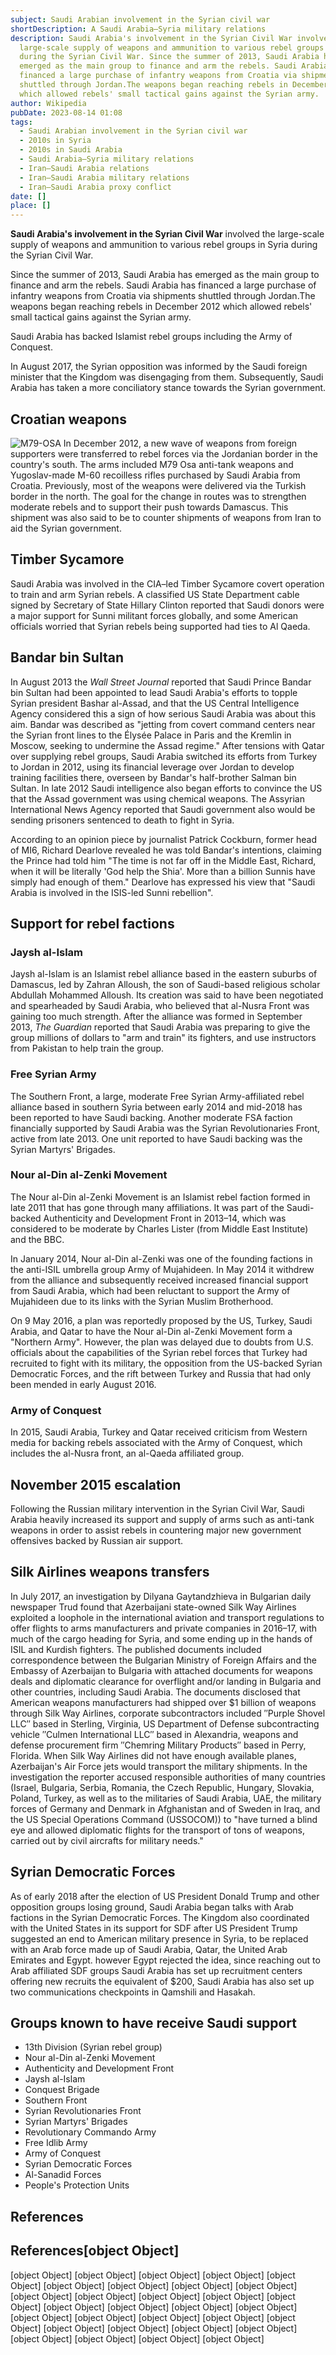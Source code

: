 ```yaml
---
subject: Saudi Arabian involvement in the Syrian civil war
shortDescription: A Saudi Arabia–Syria military relations
description: Saudi Arabia's involvement in the Syrian Civil War involved the
  large-scale supply of weapons and ammunition to various rebel groups in Syria
  during the Syrian Civil War. Since the summer of 2013, Saudi Arabia has
  emerged as the main group to finance and arm the rebels. Saudi Arabia has
  financed a large purchase of infantry weapons from Croatia via shipments
  shuttled through Jordan.The weapons began reaching rebels in December 2012
  which allowed rebels' small tactical gains against the Syrian army.
author: Wikipedia
pubDate: 2023-08-14 01:08
tags:
  - Saudi Arabian involvement in the Syrian civil war
  - 2010s in Syria
  - 2010s in Saudi Arabia
  - Saudi Arabia–Syria military relations
  - Iran–Saudi Arabia relations
  - Iran–Saudi Arabia military relations
  - Iran–Saudi Arabia proxy conflict
date: []
place: []
---
```


**Saudi Arabia's involvement in the Syrian Civil War** involved the large-scale supply of weapons and ammunition to various rebel groups in Syria during the Syrian Civil War.

Since the summer of 2013, Saudi Arabia has emerged as the main group to finance and arm the rebels. Saudi Arabia has financed a large purchase of infantry weapons from Croatia via shipments shuttled through Jordan.The weapons began reaching rebels in December 2012 which allowed rebels' small tactical gains against the Syrian army.

Saudi Arabia has backed Islamist rebel groups including the Army of Conquest.

In August 2017, the Syrian opposition was informed by the Saudi foreign minister that the Kingdom was disengaging from them. Subsequently, Saudi Arabia has taken a more conciliatory stance towards the Syrian government.

## Croatian weapons
![M79-OSA](https://wikipedia.org/wiki/Special:Redirect/file/M79-OSA.jpg?)
In December 2012, a new wave of weapons from foreign supporters were transferred to rebel forces via the Jordanian border in the country's south. The arms included M79 Osa anti-tank weapons and Yugoslav-made M-60 recoilless rifles purchased by Saudi Arabia from Croatia. Previously, most of the weapons were delivered via the Turkish border in the north. The goal for the change in routes was to strengthen moderate rebels and to support their push towards Damascus. This shipment was also said to be to counter shipments of weapons from Iran to aid the Syrian government.

## Timber Sycamore
Saudi Arabia was involved in the CIA–led Timber Sycamore covert operation to train and arm Syrian rebels. A classified US State Department cable signed by Secretary of State Hillary Clinton reported that Saudi donors were a major support for Sunni militant forces globally, and some American officials worried that Syrian rebels being supported had ties to Al Qaeda.

## Bandar bin Sultan
In August 2013 the *Wall Street Journal* reported that Saudi Prince Bandar bin Sultan had been appointed to lead Saudi Arabia's efforts to topple Syrian president Bashar al-Assad, and that the US Central Intelligence Agency considered this a sign of how serious Saudi Arabia was about this aim. Bandar was described as "jetting from covert command centers near the Syrian front lines to the Élysée Palace in Paris and the Kremlin in Moscow, seeking to undermine the Assad regime." After tensions with Qatar over supplying rebel groups, Saudi Arabia switched its efforts from Turkey to Jordan in 2012, using its financial leverage over Jordan to develop training facilities there, overseen by Bandar's half-brother Salman bin Sultan. In late 2012 Saudi intelligence also began efforts to convince the US that the Assad government was using chemical weapons. The Assyrian International News Agency reported that Saudi government also would be sending prisoners sentenced to death to fight in Syria.

According to an opinion piece by journalist Patrick Cockburn, former head of MI6, Richard Dearlove revealed he was told Bandar's intentions, claiming the Prince had told him "The time is not far off in the Middle East, Richard, when it will be literally 'God help the Shia'. More than a billion Sunnis have simply had enough of them." Dearlove has expressed his view that "Saudi Arabia is involved in the ISIS-led Sunni rebellion".

## Support for rebel factions


### Jaysh al-Islam
Jaysh al-Islam is an Islamist rebel alliance based in the eastern suburbs of Damascus, led by Zahran Alloush, the son of Saudi-based religious scholar Abdullah Mohammed Alloush. Its creation was said to have been negotiated and spearheaded by Saudi Arabia, who believed that al-Nusra Front was gaining too much strength. After the alliance was formed in September 2013, *The Guardian* reported that Saudi Arabia was preparing to give the group millions of dollars to "arm and train" its fighters, and use instructors from Pakistan to help train the group.

### Free Syrian Army
The Southern Front, a large, moderate Free Syrian Army-affiliated rebel alliance based in southern Syria between early 2014 and mid-2018 has been reported to have Saudi backing. Another moderate FSA faction financially supported by Saudi Arabia was the Syrian Revolutionaries Front, active from late 2013. One unit reported to have Saudi backing was the Syrian Martyrs' Brigades.

### Nour al-Din al-Zenki Movement
The Nour al-Din al-Zenki Movement is an Islamist rebel faction formed in late 2011 that has gone through many affiliations. It was part of the Saudi-backed Authenticity and Development Front in 2013–14, which was considered to be moderate by Charles Lister (from Middle East Institute) and the BBC.

In January 2014, Nour al-Din al-Zenki was one of the founding factions in the anti-ISIL umbrella group Army of Mujahideen. In May 2014 it withdrew from the alliance and subsequently received increased financial support from Saudi Arabia, which had been reluctant to support the Army of Mujahideen due to its links with the Syrian Muslim Brotherhood.

On 9 May 2016, a plan was reportedly proposed by the US, Turkey, Saudi Arabia, and Qatar to have the Nour al-Din al-Zenki Movement form a "Northern Army". However, the plan was delayed due to doubts from U.S. officials about the capabilities of the Syrian rebel forces that Turkey had recruited to fight with its military, the opposition from the US-backed Syrian Democratic Forces, and the rift between Turkey and Russia that had only been mended in early August 2016.

### Army of Conquest
In 2015, Saudi Arabia, Turkey and Qatar received criticism from Western media for backing rebels associated with the Army of Conquest, which includes the al-Nusra front, an al-Qaeda affiliated group.

## November 2015 escalation
Following the Russian military intervention in the Syrian Civil War, Saudi Arabia heavily increased its support and supply of arms such as anti-tank weapons in order to assist rebels in countering major new government offensives backed by Russian air support.

## Silk Airlines weapons transfers
In July 2017, an investigation by Dilyana Gaytandzhieva in Bulgarian daily newspaper Trud found that Azerbaijani state-owned Silk Way Airlines exploited a loophole in the international aviation and transport regulations to offer flights to arms manufacturers and private companies in 2016–17, with much of the cargo heading for Syria, and some ending up in the hands of ISIL and Kurdish fighters. The published documents included correspondence between the Bulgarian Ministry of Foreign Affairs and the Embassy of Azerbaijan to Bulgaria with attached documents for weapons deals and diplomatic clearance for overflight and/or landing in Bulgaria and other countries, including Saudi Arabia. The documents disclosed that American weapons manufacturers had shipped over $1 billion of weapons through Silk Way Airlines, corporate subcontractors included ″Purple Shovel LLC″ based in Sterling, Virginia, US Department of Defense subcontracting vehicle ″Culmen International LLC″ based in Alexandria, weapons and defense procurement firm ″Chemring Military Products″ based in Perry, Florida. When Silk Way Airlines did not have enough available planes, Azerbaijan's Air Force jets would transport the military shipments. In the investigation the reporter accused responsible authorities of many countries (Israel, Bulgaria, Serbia, Romania, the Czech Republic, Hungary, Slovakia, Poland, Turkey, as well as to the militaries of Saudi Arabia, UAE, the military forces of Germany and Denmark in Afghanistan and of Sweden in Iraq, and the US Special Operations Command (USSOCOM)) to "have turned a blind eye and allowed diplomatic flights for the transport of tons of weapons, carried out by civil aircrafts for military needs."

## Syrian Democratic Forces
As of early 2018 after the election of US President Donald Trump and other opposition groups losing ground, Saudi Arabia began talks with Arab factions in the Syrian Democratic Forces. The Kingdom also coordinated with the United States in its support for SDF after US President Trump suggested an end to American military presence in Syria, to be replaced with an Arab force made up of Saudi Arabia, Qatar, the United Arab Emirates and Egypt. however Egypt rejected the idea, since reaching out to Arab affiliated SDF groups Saudi Arabia has set up recruitment centers offering new recruits the equivalent of $200, Saudi Arabia has also set up two communications checkpoints in Qamshili and Hasakah.

## Groups known to have receive Saudi support
 * 13th Division (Syrian rebel group)
 * Nour al-Din al-Zenki Movement
 * Authenticity and Development Front
 * Jaysh al-Islam
 * Conquest Brigade
 * Southern Front
 * Syrian Revolutionaries Front
 * Syrian Martyrs' Brigades
 * Revolutionary Commando Army
 * Free Idlib Army
 * Army of Conquest
 * Syrian Democratic Forces
 * Al-Sanadid Forces
 * People's Protection Units


## References
## References[object Object]
[object Object]
[object Object]
[object Object]
[object Object]
[object Object]
[object Object]
[object Object]
[object Object]
[object Object]
[object Object]
[object Object]
[object Object]
[object Object]
[object Object]
[object Object]
[object Object]
[object Object]
[object Object]
[object Object]
[object Object]
[object Object]
[object Object]
[object Object]
[object Object]
[object Object]
[object Object]
[object Object]
[object Object]
[object Object]
[object Object]
[object Object]